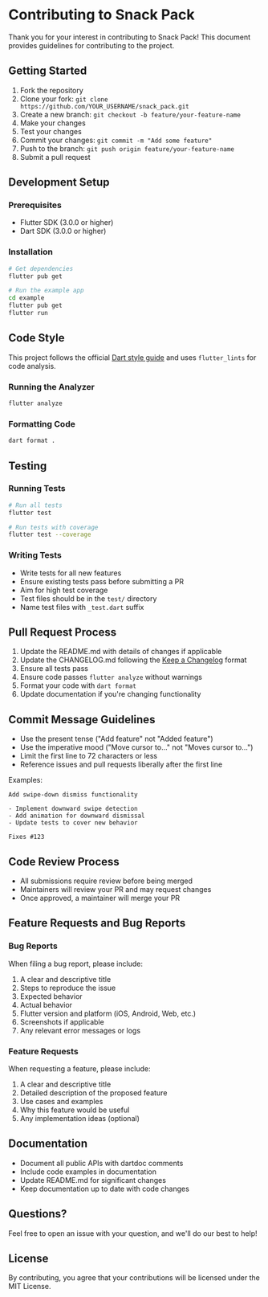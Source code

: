 # Contributing to Snack Pack

Thank you for your interest in contributing to Snack Pack! This document provides guidelines for contributing to the project.

## Getting Started

1. Fork the repository
2. Clone your fork: `git clone https://github.com/YOUR_USERNAME/snack_pack.git`
3. Create a new branch: `git checkout -b feature/your-feature-name`
4. Make your changes
5. Test your changes
6. Commit your changes: `git commit -m "Add some feature"`
7. Push to the branch: `git push origin feature/your-feature-name`
8. Submit a pull request

## Development Setup

### Prerequisites

- Flutter SDK (3.0.0 or higher)
- Dart SDK (3.0.0 or higher)

### Installation

```bash
# Get dependencies
flutter pub get

# Run the example app
cd example
flutter pub get
flutter run
```

## Code Style

This project follows the official [Dart style guide](https://dart.dev/guides/language/effective-dart/style) and uses `flutter_lints` for code analysis.

### Running the Analyzer

```bash
flutter analyze
```

### Formatting Code

```bash
dart format .
```

## Testing

### Running Tests

```bash
# Run all tests
flutter test

# Run tests with coverage
flutter test --coverage
```

### Writing Tests

- Write tests for all new features
- Ensure existing tests pass before submitting a PR
- Aim for high test coverage
- Test files should be in the `test/` directory
- Name test files with `_test.dart` suffix

## Pull Request Process

1. Update the README.md with details of changes if applicable
2. Update the CHANGELOG.md following the [Keep a Changelog](https://keepachangelog.com/) format
3. Ensure all tests pass
4. Ensure code passes `flutter analyze` without warnings
5. Format your code with `dart format`
6. Update documentation if you're changing functionality

## Commit Message Guidelines

- Use the present tense ("Add feature" not "Added feature")
- Use the imperative mood ("Move cursor to..." not "Moves cursor to...")
- Limit the first line to 72 characters or less
- Reference issues and pull requests liberally after the first line

Examples:
```
Add swipe-down dismiss functionality

- Implement downward swipe detection
- Add animation for downward dismissal
- Update tests to cover new behavior

Fixes #123
```

## Code Review Process

- All submissions require review before being merged
- Maintainers will review your PR and may request changes
- Once approved, a maintainer will merge your PR

## Feature Requests and Bug Reports

### Bug Reports

When filing a bug report, please include:

1. A clear and descriptive title
2. Steps to reproduce the issue
3. Expected behavior
4. Actual behavior
5. Flutter version and platform (iOS, Android, Web, etc.)
6. Screenshots if applicable
7. Any relevant error messages or logs

### Feature Requests

When requesting a feature, please include:

1. A clear and descriptive title
2. Detailed description of the proposed feature
3. Use cases and examples
4. Why this feature would be useful
5. Any implementation ideas (optional)

## Documentation

- Document all public APIs with dartdoc comments
- Include code examples in documentation
- Update README.md for significant changes
- Keep documentation up to date with code changes

## Questions?

Feel free to open an issue with your question, and we'll do our best to help!

## License

By contributing, you agree that your contributions will be licensed under the MIT License.
